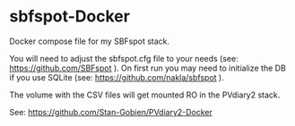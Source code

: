# sbfspot-Docker

Docker compose file for my SBFspot stack.

You will need to adjust the sbfspot.cfg file to your needs (see: https://github.com/SBFspot ).
On first run you may need to initialize the DB if you use SQLite (see: https://github.com/nakla/sbfspot ).

The volume with the CSV files will get mounted RO in the PVdiary2 stack.


See: https://github.com/Stan-Gobien/PVdiary2-Docker
